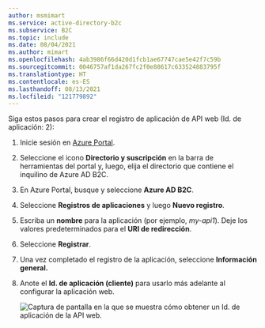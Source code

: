 ```yaml
---
author: msmimart
ms.service: active-directory-b2c
ms.subservice: B2C
ms.topic: include
ms.date: 08/04/2021
ms.author: mimart
ms.openlocfilehash: 4ab3986f66d420d1fcb1ae67747cae5e42f7c59b
ms.sourcegitcommit: 0046757af1da267fc2f0e88617c633524883795f
ms.translationtype: HT
ms.contentlocale: es-ES
ms.lasthandoff: 08/13/2021
ms.locfileid: "121779892"
---
```

Siga estos pasos para crear el registro de aplicación de API web (Id. de aplicación: 2):

1. Inicie sesión en [Azure Portal](https://portal.azure.com).
1. Seleccione el icono **Directorio y suscripción** en la barra de herramientas del portal y, luego, elija el directorio que contiene el inquilino de Azure AD B2C.
1. En Azure Portal, busque y seleccione **Azure AD B2C**.
1. Seleccione **Registros de aplicaciones** y luego **Nuevo registro**.
1. Escriba un **nombre** para la aplicación (por ejemplo, *my-api1*). Deje los valores predeterminados para el **URI de redirección**. 
1. Seleccione **Registrar**.
1. Una vez completado el registro de la aplicación, seleccione **Información general.**
1. Anote el **Id. de aplicación (cliente)** para usarlo más adelante al configurar la aplicación web.

    ![Captura de pantalla en la que se muestra cómo obtener un Id. de aplicación de la API web.](./media/active-directory-b2c-app-integration-register-api/get-azure-ad-b2c-web-api-app-id.png)
